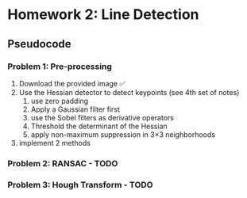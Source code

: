 # Homework 2: Line Detection

## Pseudocode

### Problem 1: Pre-processing

1. Download the provided image ✅
1. Use the Hessian detector to detect keypoints (see 4th set of notes)
    1. use zero padding
    1. Apply a Gaussian filter first
    1. use the Sobel filters as derivative operators
    1. Threshold the determinant of the Hessian
    1. apply non-maximum suppression in 3×3 neighborhoods
1. implement 2 methods 

### Problem 2: RANSAC - TODO

### Problem 3: Hough Transform - TODO